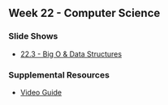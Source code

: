 ## Week 22 - Computer Science

### Slide Shows

* [22.3 - Big O & Data Structures](03-Supplemental/Slide-Shows/03)

### Supplemental Resources

* [Video Guide](03-Supplemental/VideoGuide.md)

